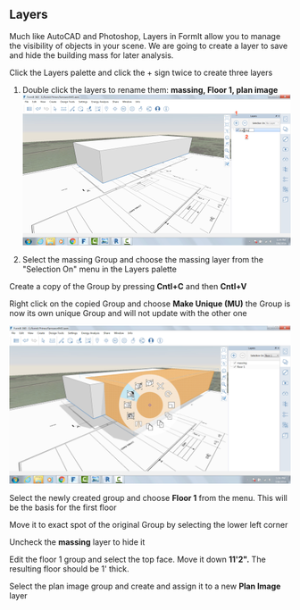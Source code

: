 Layers
------

Much like AutoCAD and Photoshop, Layers in FormIt allow you to manage
the visibility of objects in your scene. We are going to create a layer
to save and hide the building mass for later analysis.

Click the Layers palette and click the + sign twice to create three
layers

1. Double click the layers to rename them: **massing, Floor 1, plan image** ![](./images/10c435cf-fcc2-4a4b-9135-094dea903da2.png)

2. Select the massing Group and choose the massing layer from the "Selection On" menu in the Layers palette

Create a copy of the Group by pressing **Cntl+C** and then **Cntl+V**

Right click on the copied Group and choose **Make Unique (MU)** the
Group is now its own unique Group and will not update with the other one

![](./images/3f46a20c-a1ab-44a1-8ba3-d2cdb050f1bd.png)

Select the newly created group and choose **Floor 1** from the menu. This will be the basis for the first floor

Move it to exact spot of the original Group by selecting the lower left
corner

Uncheck the **massing** layer to hide it

Edit the floor 1 group and select the top face. Move it down **11'2".**
The resulting floor should be 1' thick.

Select the plan image group and create and assign it to a new **Plan
Image** layer